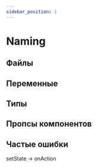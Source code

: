 ```yaml
---
sidebar_position: 1
---
```


# Naming

## Файлы
## Переменные
## Типы
## Пропсы компонентов
## Частые ошибки
setState -> onAction
